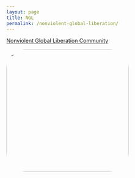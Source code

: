 ```yaml
---
layout: page
title: NGL
permalink: /nonviolent-global-liberation/
---
```


[Nonviolent Global Liberation Community](https://nglcommunity.org/)
<div>
 <img src="https://nglcommunity.org/wp-content/uploads/2020/07/restoring.jpg" style="width: 320px; border-radius: 50px;" />